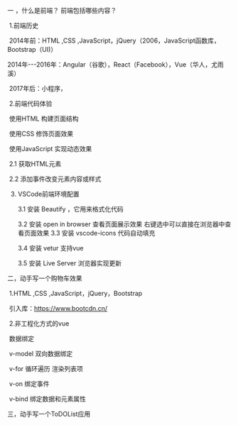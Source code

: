 一 ，什么是前端？ 前端包括哪些内容？

​	1.前端历史

​		2014年前：HTML ,CSS ,JavaScript，jQuery（2006，JavaScript函数库，Bootstrap（UI)）

​		2014年---2016年：Angular（谷歌），React（Facebook），Vue（华人，尤雨溪）

​		2017年后：小程序，

​	2.前端代码体验

​		使用HTML           构建页面结构

​		使用CSS              修饰页面效果

​		使用JavaScript     实现动态效果

​		2.1 获取HTML元素

​		2.2 添加事件改变元素内容或样式

 3. VSCode前端环境配置

    3.1 安装 Beautify ，它用来格式化代码

    3.2 安装 open in browser  查看页面展示效果 右键选中可以直接在浏览器中查看页面效果
    3.3 安装 vscode-icons  代码自动填充

    3.4 安装 vetur                    支持vue

    3.5 安装  Live Server         浏览器实现更新	

二，动手写一个购物车效果

​	1.HTML ,CSS ,JavaScript，jQuery，Bootstrap

​		引入库：https://www.bootcdn.cn/

​	2.非工程化方式的vue

​		数据绑定

​		v-model 双向数据绑定

​		v-for 循环遍历 渲染列表项

​		v-on 绑定事件

​		v-bind 绑定数据和元素属性



三，动手写一个ToDOList应用